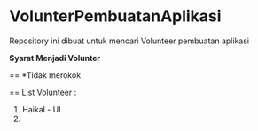 # VolunterPembuatanAplikasi
Repository ini dibuat untuk mencari Volunteer pembuatan aplikasi 

**Syarat Menjadi Volunter**

==
*Tidak merokok

==
List Volunteer :

1. Haikal  - UI
2. 
